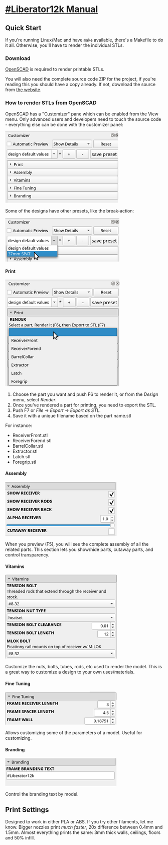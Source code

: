 # [\#Liberator12k Manual](index.html)
## Quick Start

If you're running Linux/Mac and have `make` available, there's a Makefile to do it all. Otherwise, you'll have to render the individual STLs.

### Download
[OpenSCAD](http://www.openscad.org) is required to render printable STLs.

You will also need the complete source code ZIP for the project, if you're reading this you should have a copy already. If not, download the source from [the website](https://Liberator12k.com).

### How to render STLs from OpenSCAD
OpenSCAD has a "Customizer" pane which can be enabled from the View menu. Only
advanced users and developers need to touch the source code - everything else
can be done with the customizer panel:

![Customizer](.manual/customizer.png)

Some of the designs have other presets, like the break-action:

![Customizer Preset](.manual/customizer_preset.png)

#### Print
![Customizer Print Section](.manual/customizer_print.png)

1. Choose the part you want and push F6 to render it, or from the *Design* menu, select *Render*.
2. Once you've rendered a part for printing, you need to export the STL.
3. Push F7 or *File* -> *Export* -> *Export as STL*.
4. Save it with a unique filename based on the part name.stl

For instance:
 * ReceiverFront.stl
 * ReceiverForend.stl
 * BarrelCollar.stl
 * Extractor.stl
 * Latch.stl
 * Foregrip.stl

#### Assembly
![Customizer Assembly Section](.manual/customizer_assembly.png)

When you preview (F5), you will see the complete assembly of all the related parts.
This section lets you show/hide parts, cutaway parts, and control transparency.

#### Vitamins
![Customizer Vitamins Section](.manual/customizer_vitamins.png)

Customize the nuts, bolts, tubes, rods, etc used to render the model. This is a
great way to customize a design to your own uses/materials.

#### Fine Tuning
![Customizer Fine Tuning Section](.manual/customizer_fine_tuning.png)

Allows customizing some of the parameters of a model. Useful for customizing.

#### Branding
![Customizer Branding Section](.manual/customizer_branding.png)

Control the branding text by model.

## Print Settings
Designed to work in either PLA or ABS. If you try other filaments, let me know.
Bigger nozzles print *much faster*, 20x difference between 0.4mm and 1.5mm.
Almost everything prints the same: 3mm thick walls, ceilings, floors and 50% infill.
